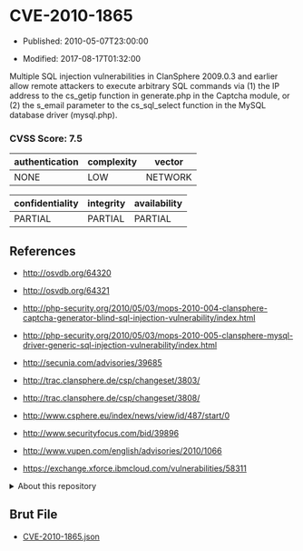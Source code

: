 # CVE-2010-1865

- Published: 2010-05-07T23:00:00

- Modified: 2017-08-17T01:32:00

Multiple SQL injection vulnerabilities in ClanSphere 2009.0.3 and earlier allow remote attackers to execute arbitrary SQL commands via (1) the IP address to the cs_getip function in generate.php in the Captcha module, or (2) the s_email parameter to the cs_sql_select function in the MySQL database driver (mysql.php).

### CVSS Score: **7.5**

| authentication | complexity | vector |
| --- | --- | --- |
| NONE | LOW | NETWORK |

| confidentiality | integrity | availability |
| --- | --- | --- |
| PARTIAL | PARTIAL | PARTIAL |

## References

* http://osvdb.org/64320

* http://osvdb.org/64321

* http://php-security.org/2010/05/03/mops-2010-004-clansphere-captcha-generator-blind-sql-injection-vulnerability/index.html

* http://php-security.org/2010/05/03/mops-2010-005-clansphere-mysql-driver-generic-sql-injection-vulnerability/index.html

* http://secunia.com/advisories/39685

* http://trac.clansphere.de/csp/changeset/3803/

* http://trac.clansphere.de/csp/changeset/3808/

* http://www.csphere.eu/index/news/view/id/487/start/0

* http://www.securityfocus.com/bid/39896

* http://www.vupen.com/english/advisories/2010/1066

* https://exchange.xforce.ibmcloud.com/vulnerabilities/58311

<details>
<summary>About this repository</summary> 

  This repository is part of the project [Live Hack CVE](https://github.com/Live-Hack-CVE). Main website can be found [www.live-hack.org](https://www.live-hack.org) 
  
  Made by [Sn0wAlice](https://github.com/Sn0wAlice) for the people that care about security and need to have a feed of the latest CVEs. Hope you enjoy it, don't forget to star the repo and follow me on [Twitter](https://twitter.com/Sn0wAlice) and [Github](https://github.com/Sn0wAlice). And that is my [personnal website](https://www.alice-snow.me/)

  - [Home Page](https://github.com/Live-Hack-CVE)
  - [Framework](https://github.com/Live-Hack-CVE/cve-framework)
  - [CVE database](https://github.com/Live-Hack-CVE/full_database)
  - [Changelog](https://github.com/Live-Hack-CVE/Changelog)
</details>

## Brut File

* [CVE-2010-1865.json](https://raw.githubusercontent.com/Live-Hack-CVE/full_database/main/cves/2010/CVE-2010-1865.json)

